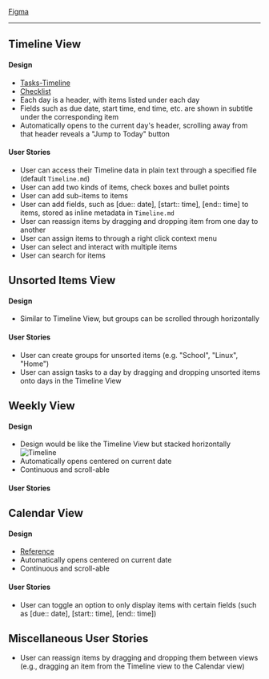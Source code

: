 
[Figma](https://www.figma.com/design/cRzgtNDZ6qA9iBoHebqWu7/Obsidian-Tasks-Timeline?node-id=0-1&p=f&t=3OQZoUgSG8Yn0XfZ-0)
- - -
## Timeline View
#### Design 
- [Tasks-Timeline](https://github.com/702573N/Obsidian-Tasks-Timeline)
- [Checklist](https://github.com/delashum/obsidian-checklist-plugin)
- Each day is a header, with items listed under each day
- Fields such as due date, start time, end time, etc. are shown in subtitle under the corresponding item
- Automatically opens to the current day's header, scrolling away from that header reveals a "Jump to Today" button

#### User Stories
- User can access their Timeline data in plain text through a specified file (default `Timeline.md`)
- User can add two kinds of items, check boxes and bullet points
- User can add sub-items to items
- User can add fields, such as [due::  date], [start::  time], [end::  time]  to items, stored as inline metadata in `Timeline.md`
- User can reassign items by dragging and dropping item from one day to another
- User can assign items to through a right click context menu
- User can select and interact with multiple items
- User can search for items

## Unsorted Items View
#### Design
- Similar to Timeline View, but groups can be scrolled through horizontally

#### User Stories
- User can create groups for unsorted items (e.g. "School", "Linux", "Home")
- User can assign tasks to a day by dragging and dropping unsorted items onto days in the Timeline View 

## Weekly View
#### Design
- Design would be like the Timeline View but stacked horizontally
![Timeline](https://images.creativemarket.com/0.1.0/ps/6785134/3509/2478/m1/fpnw/wm0/weekly-plan-and-notes-cover-.jpg?1565120024&s=eaf4d5c31a606f7375a628b53dbfecb9)
- Automatically opens centered on current date
- Continuous and scroll-able

#### User Stories


## Calendar View
#### Design
- [Reference](https://madebyevan.com/calendar/app/)
- Automatically opens centered on current date
- Continuous and scroll-able

#### User Stories
- User can toggle an option to only display items with certain fields (such as [due::  date], [start::  time], [end::  time])

## Miscellaneous User Stories
- User can reassign items by dragging and dropping them between views (e.g., dragging an item from the Timeline view to the Calendar view)
